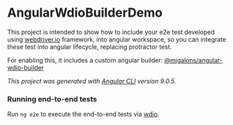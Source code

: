 # AngularWdioBuilderDemo

This project is intended to show how to include your e2e test developed using [webdriver.io](http://webdriver.io) framework, into angular workspace, so you can integrate these test into angular lifecycle, replacing protractor test.

For enabling this, it includes a custom angular builder: [@migalons/angular-wdio-builder](http://github.com/migalons/angular-wdio-builder)


_This project was generated with [Angular CLI](https://github.com/angular/angular-cli) version 9.0.5._

### Running end-to-end tests

Run `ng e2e` to execute the end-to-end tests via [wdio](http://www.webdriver.io/).
